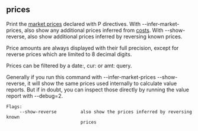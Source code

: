 ## prices

Print the [market prices](hledger.md#p-directive) declared with P directives.
With --infer-market-prices, also show any additional prices inferred from [costs](hledger.md#costs).
With --show-reverse, also show additional prices inferred by reversing known prices.

Price amounts are always displayed with their full precision,
except for reverse prices which are limited to 8 decimal digits.

Prices can be filtered by a date:, cur: or amt: query.

Generally if you run this command with --infer-market-prices --show-reverse,
it will show the same prices used internally to calculate value reports.
But if in doubt, you can inspect those directly by running the value report
with --debug=2.

```flags
Flags:
     --show-reverse         also show the prices inferred by reversing known
                            prices
```
